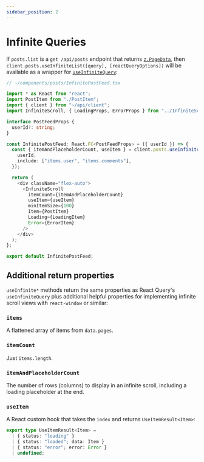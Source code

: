 ```yaml
---
sidebar_position: 2
---
```


# Infinite Queries

If `posts.list` is a `get /api/posts` endpoint that returns [`z.PageData`](/stl/pagination#zpagedatai), then
`client.posts.useInfiniteList([query], [reactQueryOptions])` will be available
as a wrapper for [`useInfiniteQuery`](https://tanstack.com/query/v4/docs/react/reference/useInfiniteQuery):

```ts
// ~/components/posts/InfinitePostFeed.tsx

import * as React from "react";
import PostItem from "./PostItem";
import { client } from "~/api/client";
import InfiniteScroll, { LoadingProps, ErrorProps } from "../InfiniteScroll";

interface PostFeedProps {
  userId?: string;
}

const InfinitePostFeed: React.FC<PostFeedProps> = ({ userId }) => {
  const { itemAndPlaceholderCount, useItem } = client.posts.useInfiniteList({
    userId,
    include: ["items.user", "items.comments"],
  });

  return (
    <div className="flex-auto">
      <InfiniteScroll
        itemCount={itemAndPlaceholderCount}
        useItem={useItem}
        minItemSize={100}
        Item={PostItem}
        Loading={LoadingItem}
        Error={ErrorItem}
      />
    </div>
  );
};

export default InfinitePostFeed;
```

## Additional return properties

`useInfinite*` methods return the same properties as React Query's `useInfiniteQuery`
plus additional helpful properties for implementing infinite scroll views with
`react-window` or similar:

### `items`

A flattened array of items from `data.pages`.

### `itemCount`

Just `items.length`.

### `itemAndPlaceholderCount`

The number of rows (columns) to display in an infinite scroll, including a loading placeholder
at the end.

### `useItem`

A React custom hook that takes the `index` and returns `UseItemResult<Item>`:

```ts
export type UseItemResult<Item> =
  | { status: "loading" }
  | { status: "loaded"; data: Item }
  | { status: "error"; error: Error }
  | undefined;
```
